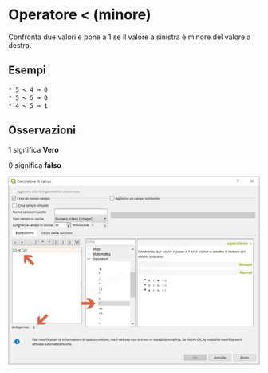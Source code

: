 # Operatore < (minore)

Confronta due valori e pone a 1 se il valore a sinistra è minore del valore a destra.

## Esempi
```
* 5 < 4 → 0
* 5 < 5 → 0
* 4 < 5 → 1
```

## Osservazioni

1 significa **Vero**

0 significa **falso**

![](../../img/operatori/minore1.png)